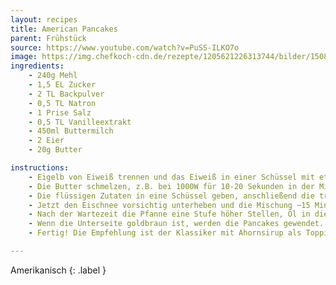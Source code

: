 ```yaml
---
layout: recipes
title: American Pancakes
parent: Frühstück
source: https://www.youtube.com/watch?v=PuSS-ILKO7o
image: https://img.chefkoch-cdn.de/rezepte/1205621226313744/bilder/1508311/crop-642x428/amerikanische-pancakes.jpg
ingredients:
    - 240g Mehl
    - 1,5 EL Zucker
    - 2 TL Backpulver
    - 0,5 TL Natron
    - 1 Prise Salz
    - 0,5 TL Vanilleextrakt
    - 450ml Buttermilch
    - 2 Eier
    - 20g Butter

instructions:
    - Eigelb von Eiweiß trennen und das Eiweiß in einer Schüssel mit etwas Zucker steif schlagen.
    - Die Butter schmelzen, z.B. bei 1000W für 10-20 Sekunden in der Mikrowelle.
    - Die flüssigen Zutaten in eine Schüssel geben, anschließend die trockenen Zutaten durch ein Sieb hinzu geben. Dann langsam mit einem Schneebesen verrühren, bis alles grob (!) vermischt ist. Nicht zu glatt rühren - kleine Klumpen sind okay und es sollte keine trockenen Stellen mehr geben.
    - Jetzt den Eischnee vorsichtig unterheben und die Mischung ~15 Minuten ruhen lassen. Eine Pfanne auf mittlerer Hitze jetzt mit etwas Öl vorheizen. Es ist wichtig dass die Pfanne vorheizt während die Mischung ruht, damit die Pfanne gleichmäßig erhitzt ist (Stufe 4 von 9).
    - Nach der Wartezeit die Pfanne eine Stufe höher Stellen, Öl in die Pfanne geben und mit einem Esslöffel den Teig in die Pfanne geben. 1 Esslöffel entspricht dabei einem Pfannkuchen. Die Pfanne nicht zu voll machen, da der Teig etwas verläuft und das Wenden sonst schwierig wird (kleine Pfanne 3 Pancakes, große Pfanne 4).
    - Wenn die Unterseite goldbraun ist, werden die Pancakes gewendet. Wenn die neue Unterseite ebenfalls goldbraun geworden ist, holt man sie aus der Pfanne. Idealerweise ruhen die fertigen Pancakes auf einem Gitter, anstatt auf einem Teller - so werden die nicht zu weich.
    - Fertig! Die Empfehlung ist der Klassiker mit Ahornsirup als Topping, aber Mascarpone mit Erdbeermarmelade oder Beeren und ist auch sehr lecker.

---
```

Amerikanisch
{: .label }
